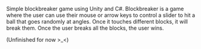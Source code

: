 Simple blockbreaker game using Unity and C#. Blockbreaker is a game where the user can use their mouse or arrow keys to 
control a slider to hit a ball that goes randomly at angles. Once it touches different blocks, it will break them. Once 
the user breaks all the blocks, the user wins. 

(Unfinished for now >_<)
